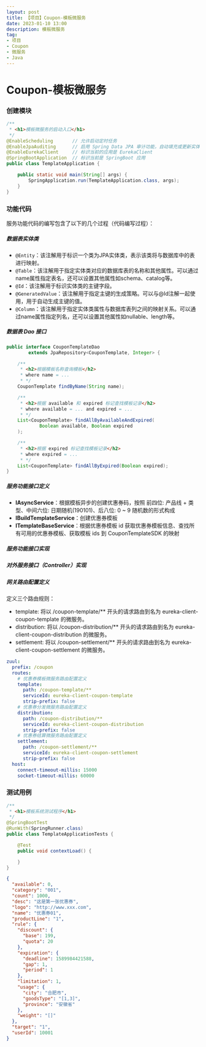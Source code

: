 ```yaml
---
layout: post
title: 【项目】Coupon-模板微服务
date: 2023-01-10 13:00
description: 模板微服务
tag:
- 项目
- Coupon
- 微服务
- Java
---
```


# Coupon-模板微服务

### 创建模块

```java
/**
 * <h1>模板微服务的启动入口</h1>
 */
@EnableScheduling       // 允许启动定时任务
@EnableJpaAuditing      // 启用 Spring Data JPA 审计功能，自动填充或更新实体中的CreateDate
@EnableEurekaClient     // 标识当前的应用是 EurekaClient
@SpringBootApplication  // 标识当前是 SpringBoot 应用
public class TemplateApplication {

    public static void main(String[] args) {
        SpringApplication.run(TemplateApplication.class, args);
    }
}
```

### 功能代码

服务功能代码的编写包含了以下的几个过程（代码编写过程）： 

##### 数据表实体类

* `@Entity`：该注解用于标识一个类为JPA实体类，表示该类将与数据库中的表进行映射。 
* `@Table`：该注解用于指定实体类对应的数据库表的名称和其他属性。可以通过name属性指定表名，还可以设置其他属性如schema、catalog等。 
* `@Id`：该注解用于标识实体类的主键字段。 
* `@GeneratedValue`：该注解用于指定主键的生成策略。可以与@Id注解一起使用，用于自动生成主键的值。 
* `@Column`：该注解用于指定实体类属性与数据库表列之间的映射关系。可以通过name属性指定列名，还可以设置其他属性如nullable、length等。

##### 数据表 Dao 接口

```java
public interface CouponTemplateDao
        extends JpaRepository<CouponTemplate, Integer> {

    /**
     * <h2>根据模板名称查询模板</h2>
     * where name = ...
     * */
    CouponTemplate findByName(String name);

    /**
     * <h2>根据 available 和 expired 标记查找模板记录</h2>
     * where available = ... and expired = ...
     * */
    List<CouponTemplate> findAllByAvailableAndExpired(
            Boolean available, Boolean expired
    );

    /**
     * <h2>根据 expired 标记查找模板记录</h2>
     * where expired = ...
     * */
    List<CouponTemplate> findAllByExpired(Boolean expired);
}
```

##### 服务功能接口定义

* **IAsyncService**：根据模板异步的创建优惠券码，按照 前四位: 产品线 + 类型、中间六位: 日期随机(190101)、后八位: 0 ~ 9 随机数的形式构成
* **IBuildTemplateService**：创建优惠券模板
* **ITemplateBaseService**：根据优惠券模板 id 获取优惠券模板信息、查找所有可用的优惠券模板、获取模板 ids 到 CouponTemplateSDK 的映射

##### 服务功能接口实现

##### 对外服务接口（Controller）实现

##### 网关路由配置定义

定义三个路由规则：
* template: 将以 /coupon-template/** 开头的请求路由到名为 eureka-client-coupon-template 的微服务。
* distribution: 将以 /coupon-distribution/** 开头的请求路由到名为 eureka-client-coupon-distribution 的微服务。
* settlement: 将以 /coupon-settlement/** 开头的请求路由到名为 eureka-client-coupon-settlement 的微服务。

```yaml
zuul:
  prefix: /coupon
  routes:
    # 优惠券模板微服务路由配置定义
    template:
      path: /coupon-template/**
      serviceId: eureka-client-coupon-template
      strip-prefix: false
    # 优惠券分发微服务路由配置定义
    distribution:
      path: /coupon-distribution/**
      serviceId: eureka-client-coupon-distribution
      strip-prefix: false
    # 优惠券结算微服务路由配置定义
    settlement:
      path: /coupon-settlement/**
      serviceId: eureka-client-coupon-settlement
      strip-prefix: false
  host:
    connect-timeout-millis: 15000
    socket-timeout-millis: 60000
```

### 测试用例

```java
/**
 * <h1>模板系统测试程序</h1>
 */
@SpringBootTest
@RunWith(SpringRunner.class)
public class TemplateApplicationTests {

    @Test
    public void contextLoad() {

    }
}
```

```json
{
  "available": 0,
  "category": "001",
  "count": 1000,
  "desc": "这是第一张优惠券",
  "logo": "http://www.xxx.com",
  "name": "优惠券01",
  "productLine": "1",
  "rule": {
    "discount": {
      "base": 199,
      "quota": 20
    },
    "expiration": {
      "deadline": 1589984421588,
      "gap": 1,
      "period": 1
    },
    "limitation": 1,
    "usage": {
      "city": "合肥市",
      "goodsType": "[1,3]",
      "province": "安徽省"
    },
    "weight": "[]"
  },
  "target": "1",
  "userId": 10001
}

```